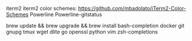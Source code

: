 iterm2
iterm2 color schemes: https://github.com/mbadolato/iTerm2-Color-Schemes
Powerline
Powerline-gitstatus

brew update && brew upgrade && brew install bash-completion docker git gnupg tmux wget dlite go openssl python vim zsh-completions

